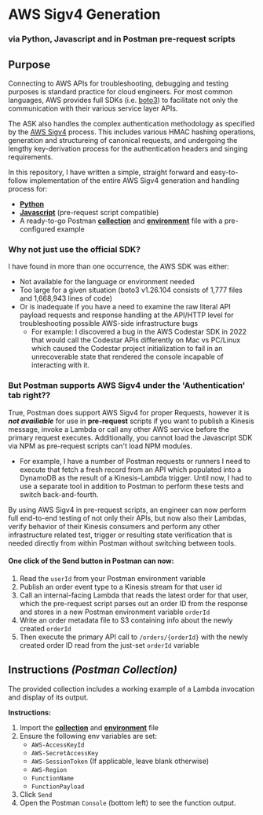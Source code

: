 # AWS Sigv4 Generation 
### via Python, Javascript and in Postman pre-request scripts

## Purpose

Connecting to AWS APIs for troubleshooting, debugging and testing purposes is standard practice for cloud engineers. For most common languages, AWS provides full SDKs (i.e. [boto3](https://github.com/boto/boto3)) to facilitate not only the communication with their various service layer APIs.

The ASK also handles the complex authentication methodology as specified by the [AWS Sigv4](https://docs.aws.amazon.com/AmazonS3/latest/API/sig-v4-authenticating-requests.html) process. This includes various HMAC hashing operations, generation and structureing of canonical requests, and undergoing the lengthy key-derivation process for the authentication headers and singing requirements.

In this repository, I have written a simple, straight forward and easy-to-follow implementation of the entire AWS Sigv4 generation and handling process for:
- [**Python**](python_example/aws_sigv4.py)
- [**Javascript**](javascript_example/pre-request_script.js) (pre-request script compatible)
- A ready-to-go Postman [**collection**](postman_collection.json) and [**environment**](postman_environment.json) file with a pre-configured example

### Why not just use the official SDK?

I have found in more than one occurrence, the AWS SDK was either:
- Not available for the language or environment needed
- Too large for a given situation (boto3 v1.26.104 consists of 1,777 files and 1,668,943 lines of code)
- Or is inadequate if you have a need to examine the raw literal API payload requests and response handling at the API/HTTP level for troubleshooting possible AWS-side infrastructure bugs
  - For example: I discovered a bug in the AWS Codestar SDK in 2022 that would call the Codestar APis differently on Mac vs PC/Linux which caused the Codestar project initialization to fail in an unrecoverable state that rendered the console incapable of interacting with it.

### But Postman supports AWS Sigv4 under the 'Authentication' tab right??
True, Postman does support AWS Sigv4 for proper Requests, however it is ***not availiable*** for use in **pre-request** scripts if you want to publish a Kinesis message, invoke a Lambda or call any other AWS service before the primary request executes. Additionally, you cannot load the Javascript SDK via NPM as pre-request scripts can't load NPM modules.
- For example, I have a number of Postman requests or runners I need to execute that fetch a fresh record from an API which populated into a DynamoDB as the result of a Kinesis-Lambda trigger. Until now, I had to use a separate tool in addition to Postman to perform these tests and switch back-and-fourth.

By using AWS Sigv4 in pre-request scripts, an engineer can now perform full end-to-end testing of not only their APIs, but now also their Lambdas, verify behavior of their Kinesis consumers and perform any other infrastructure related test, trigger or resulting state verification that is needed directly from within Postman without switching between tools.

#### One click of the **Send** button in Postman can now:
1. Read the `userId` from your Postman environment variable
1. Publish an order event type to a Kinesis stream for that user id
1. Call an internal-facing Lambda that reads the latest order for that user, which the pre-request script parses out an order ID from the response and stores in a new Postman environment variable `orderId`
1. Write an order metadata file to S3 containing info about the newly created `orderId` 
1. Then execute the primary API call to `/orders/{orderId}` with the newly created order ID read from the just-set `orderId` variable 

## Instructions _**(Postman Collection)**_
The provided collection includes a working example of a Lambda invocation and display of its output. 

**Instructions:**
1. Import the [**collection**](postman_collection.json) and [**environment**](postman_environment.json) file
1. Ensure the following env variables are set:
    * `AWS-AccessKeyId`
    * `AWS-SecretAccessKey`
    * `AWS-SessionToken` (If applicable, leave blank otherwise)
    * `AWS-Region`
    * `FunctionName`
    * `FunctionPayload`
1. Click `Send`
1. Open the Postman `Console` (bottom left) to see the function output.
